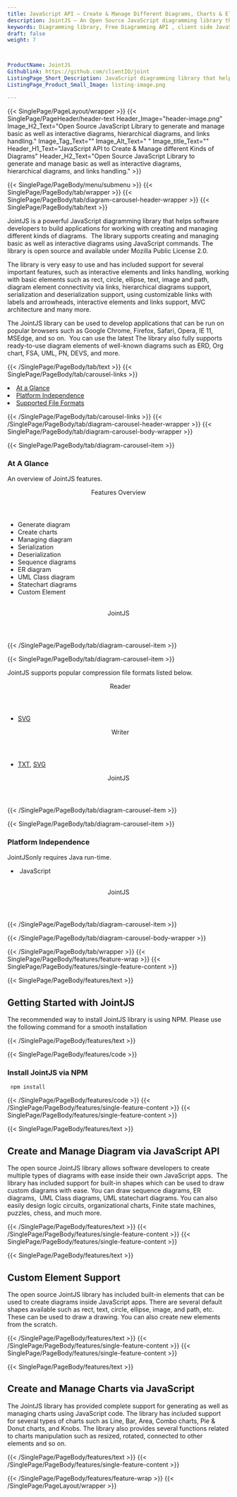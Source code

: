 ```yaml
---
title: JavaScript API – Create & Manage Different Diagrams, Charts & Elements
description: JointJS – An Open Source JavaScript diagramming library that supports to build apps for creating & managing different diagrams, interactive elements & links handling.
keywords: Diagramming library, Free Diagramming API , client side JavaScript diagramming, Render SVG diagram, render HTML Diagram, Free JavaScript Diagraming, JavaScript Diagram APIs,  JavaScript  UML API, JavaScript API, read Visio files in JavaScript, create graph, merge two graphs, create Diagrams, generate Charts, create Graphs
draft: false
weight: 7



ProductName: JointJS
Githublink: https://github.com/clientIO/joint
ListingPage_Short_Description: JavaScript diagramming library that helps to build application for creating and managing different kinds of diagrams with ease.
ListingPage_Product_Small_Image: listing-image.png 

---
```


{{< SinglePage/PageLayout/wrapper >}}
{{< SinglePage/PageHeader/header-text
Header_Image="header-image.png"
Image_H2_Text="Open Source JavaScript Library to generate and manage basic as well as interactive diagrams, hierarchical diagrams, and links handling."
Image_Tag_Text=""
Image_Alt_Text=" "
Image_title_Text=""
Header_H1_Text="JavaScript API to Create & Manage different Kinds of Diagrams"
Header_H2_Text="Open Source JavaScript Library to generate and manage basic as well as interactive diagrams, hierarchical diagrams, and links handling." >}}

{{< SinglePage/PageBody/menu/submenu >}}
{{< SinglePage/PageBody/tab/wrapper >}}
{{< SinglePage/PageBody/tab/diagram-carousel-header-wrapper >}}
{{< SinglePage/PageBody/tab/text >}}



<p>JointJS is a powerful JavaScript diagramming library that helps software developers to build applications for working with creating and managing different kinds of diagrams.  The library supports creating and managing basic as well as interactive diagrams using JavaScript commands. The library is open source and available under Mozilla Public License 2.0.</p>
<p>The library is very easy to use and has included support for several important features, such as interactive elements and links handling, working with basic elements such as rect, circle, ellipse, text, image and path, diagram element connectivity via links, hierarchical diagrams support, serialization and deserialization support, using customizable links with labels and arrowheads, interactive elements and links support, MVC architecture and many more.</p>
<p>The JointJS library can be used to develop applications that can be run on popular browsers such as Google Chrome, Firefox, Safari, Opera, IE 11, MSEdge, and so on.  You can use the latest The library also fully supports ready-to-use diagram elements of well-known diagrams such as ERD, Org chart, FSA, UML, PN, DEVS, and more.</p>

{{< /SinglePage/PageBody/tab/text >}}
{{< SinglePage/PageBody/tab/carousel-links >}}

<li data-target="#diagramcarousel" data-slide-to="0"><a href="#">At a Glance</a></li>
<li data-target="#diagramcarousel" data-slide-to="2"><a href="#">Platform Independence</a></li>
<li data-target="#diagramcarousel" data-slide-to="1"><a class="activetab" href="#">Supported File Formats</a></li>


{{< /SinglePage/PageBody/tab/carousel-links >}}
{{< /SinglePage/PageBody/tab/diagram-carousel-header-wrapper >}}
{{< SinglePage/PageBody/tab/diagram-carousel-body-wrapper >}}

{{< SinglePage/PageBody/tab/diagram-carousel-item >}}
<h3>At A Glance</h3>
<p>An overview of JointJS features.</p>
<div class="diagram1 d1-poi">
<div class="d1-row">
<div class="d1-col d1-right"><header>Features Overview</header>
<ul>
<li>Generate diagram</li>
<li>Create charts</li>
<li>Managing diagram</li>
<li>Serialization</li>
<li>Deserialization </li>
<li>Sequence diagrams</li>
<li>ER diagram</li>
<li>UML Class diagram</li>
<li>Statechart diagrams</li>
<li>Custom Element</li>
</ul>
</div>
<!--/left-->
<div class="d1-col d1-right"> </div>
</div>
<div class="d1-logo" style="border: none;"><!--<img src='listing-image.png' alt="Compression APIs for .NET" />--><header>JointJS</header><footer><small></small></footer></div>
<!--/logo--></div>
<!--/diagram1-->
{{< /SinglePage/PageBody/tab/diagram-carousel-item >}}

{{< SinglePage/PageBody/tab/diagram-carousel-item >}}
<p>JointJS supports popular compression file formats listed below.</p>
<div class="diagram1 d2  d1-poi">
<div class="d1-row">
<div class="d1-col d1-left"><header><i class="fa fa-arrows-v "> </i> Reader</header>
<ul>
<li><a href="https://docs.fileformat.com/page-description-language/svg/">SVG</a></li>
</ul>
</div>
<!--/left-->
<div class="d1-col d1-right"><header><i class="fa  fa-long-arrow-down"> </i> Writer</header>
<ul>
<li><a href="https://docs.fileformat.com/word-processing/txt/">TXT</a>, <a href="https://docs.fileformat.com/page-description-language/svg/">SVG</a></li>
</ul>
</div>
<!--/right--></div>
<!--/row-->
<div class="d1-logo" style="border: none;"><!--<img src='listing-image.png' alt="Compression APIs for .NET" />--><header>JointJS</header><footer><small></small></footer></div>
<!--/logo--></div>
<!--/diagram2-->
{{< /SinglePage/PageBody/tab/diagram-carousel-item >}}

{{< SinglePage/PageBody/tab/diagram-carousel-item >}}
<h3>Platform Independence</h3>
<p>JointJSonly requires Java run-time.</p>
<div class="diagram1 d1-poi">
<div class="d1-row">
<div class="d1-col d1-left">
<ul>
<li><em> </em>JavaScript</li>
</ul>
</div>
<!--/left-->
<div class="d1-col d1-right"> </div>
<!--/right--></div>
<!--/row-->
<div class="d1-logo" style="border: none;"><!--<img src='listing-image.png' alt="Compression APIs for .NET" />--><header>JointJS</header><footer><small></small></footer></div>
<!--/logo--></div>
<!--/diagram2 -->
{{< /SinglePage/PageBody/tab/diagram-carousel-item >}}

{{< /SinglePage/PageBody/tab/diagram-carousel-body-wrapper >}}

{{< /SinglePage/PageBody/tab/wrapper >}}
{{< SinglePage/PageBody/features/feature-wrap >}}
{{< SinglePage/PageBody/features/single-feature-content >}}

{{< SinglePage/PageBody/features/text >}}
<h2 class="h2title">Getting Started with JointJS</h2>
<p>The recommended way to install JointJS library is using NPM. Please use the following command for a smooth installation</p>
{{< /SinglePage/PageBody/features/text >}}

{{< SinglePage/PageBody/features/code >}}
<h3>Install JointJS via NPM</h3>
<pre><code class="html"> npm install</code></pre>

{{< /SinglePage/PageBody/features/code >}}
{{< /SinglePage/PageBody/features/single-feature-content >}}
{{< SinglePage/PageBody/features/single-feature-content >}}

{{< SinglePage/PageBody/features/text >}}
<h2 class="h2title">Create and Manage Diagram via JavaScript API</h2>
<p>The open source JointJS library allows software developers to create multiple types of diagrams with ease inside their own JavaScript apps.  The library has included support for built-in shapes which can be used to draw custom diagrams with ease. You can draw sequence diagrams, ER diagrams,  UML Class diagrams, UML statechart diagrams. You can also easily design logic circuits, organizational charts, Finite state machines, puzzles, chess, and much more.</p>

{{< /SinglePage/PageBody/features/text >}}
{{< /SinglePage/PageBody/features/single-feature-content >}}
{{< SinglePage/PageBody/features/single-feature-content >}}

{{< SinglePage/PageBody/features/text >}}
<h2 class="h2title">Custom Element Support</h2>
<p>The open source JointJS library has included built-in elements that can be used to create diagrams inside JavaScript apps. There are several default shapes available such as rect, text, circle, ellipse, image, and path, etc. These can be used to draw a drawing. You can also create new elements from the scratch.</p>

{{< /SinglePage/PageBody/features/text >}}
{{< /SinglePage/PageBody/features/single-feature-content >}}
{{< SinglePage/PageBody/features/single-feature-content >}}

{{< SinglePage/PageBody/features/text >}}
<h2 class="h2title">Create and Manage Charts via JavaScript</h2>
<p>The JointJS library has provided complete support for generating as well as managing charts using JavaScript code. The library has included support for several types of charts such as Line, Bar, Area, Combo charts, Pie & Donut charts, and Knobs. The library also provides several functions related to charts manipulation such as resized, rotated, connected to other elements and so on.</p>

{{< /SinglePage/PageBody/features/text >}}
{{< /SinglePage/PageBody/features/single-feature-content >}}

{{< /SinglePage/PageBody/features/feature-wrap >}}
{{< /SinglePage/PageLayout/wrapper >}}
